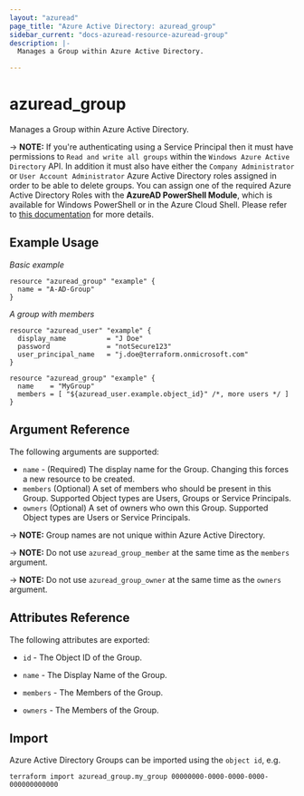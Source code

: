 ```yaml
---
layout: "azuread"
page_title: "Azure Active Directory: azuread_group"
sidebar_current: "docs-azuread-resource-azuread-group"
description: |-
  Manages a Group within Azure Active Directory.

---
```


# azuread_group

Manages a Group within Azure Active Directory.

-> **NOTE:** If you're authenticating using a Service Principal then it must have permissions to `Read and write all groups` within the `Windows Azure Active Directory` API. In addition it must also have either the `Company Administrator` or `User Account Administrator` Azure Active Directory roles assigned in order to be able to delete groups. You can assign one of the required Azure Active Directory Roles with the **AzureAD PowerShell Module**, which is available for Windows PowerShell or in the Azure Cloud Shell. Please refer to [this documentation](https://docs.microsoft.com/en-us/powershell/module/azuread/add-azureaddirectoryrolemember) for more details.

## Example Usage

*Basic example*

```hcl
resource "azuread_group" "example" {
  name = "A-AD-Group"
}
```

*A group with members*

```hcl
resource "azuread_user" "example" {
  display_name          = "J Doe"
  password              = "notSecure123"
  user_principal_name   = "j.doe@terraform.onmicrosoft.com"
}

resource "azuread_group" "example" {
  name    = "MyGroup"
  members = [ "${azuread_user.example.object_id}" /*, more users */ ]
}
```

## Argument Reference

The following arguments are supported:

* `name` - (Required) The display name for the Group. Changing this forces a new resource to be created.
* `members` (Optional) A set of members who should be present in this Group. Supported Object types are Users, Groups or Service Principals.
* `owners` (Optional) A set of owners who own this Group. Supported Object types are Users or Service Principals.

-> **NOTE:** Group names are not unique within Azure Active Directory.

-> **NOTE:** Do not use `azuread_group_member` at the same time as the `members` argument.

-> **NOTE:** Do not use `azuread_group_owner` at the same time as the `owners` argument.

## Attributes Reference

The following attributes are exported:

* `id` - The Object ID of the Group.

* `name` - The Display Name of the Group.

* `members` - The Members of the Group.

* `owners` - The Members of the Group.

## Import

Azure Active Directory Groups can be imported using the `object id`, e.g.

```shell
terraform import azuread_group.my_group 00000000-0000-0000-0000-000000000000
```

